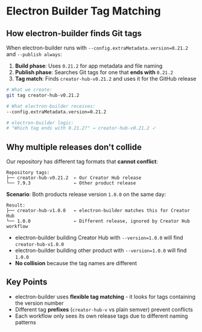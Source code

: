 # Electron Builder Tag Matching

## How electron-builder finds Git tags

When electron-builder runs with `--config.extraMetadata.version=0.21.2` and `--publish always`:

1. **Build phase**: Uses `0.21.2` for app metadata and file naming
2. **Publish phase**: Searches Git tags for one that **ends with** `0.21.2`
3. **Tag match**: Finds `creator-hub-v0.21.2` and uses it for the GitHub release

```bash
# What we create:
git tag creator-hub-v0.21.2

# What electron-builder receives:
--config.extraMetadata.version=0.21.2

# electron-builder logic:
# "Which tag ends with 0.21.2?" → creator-hub-v0.21.2 ✓
```

## Why multiple releases don't collide

Our repository has different tag formats that **cannot conflict**:

```
Repository tags:
├── creator-hub-v0.21.2  ← Our Creator Hub release
└── 7.9.3                ← Other product release
```

**Scenario**: Both products release version `1.0.0` on the same day:

```
Result:
├── creator-hub-v1.0.0   ← electron-builder matches this for Creator Hub
└── 1.0.0                ← Different release, ignored by Creator Hub workflow
```

- electron-builder building Creator Hub with `--version=1.0.0` will find `creator-hub-v1.0.0`
- electron-builder building other product with `--version=1.0.0` will find `1.0.0`
- **No collision** because the tag names are different

## Key Points

- electron-builder uses **flexible tag matching** - it looks for tags containing the version number
- Different tag **prefixes** (`creator-hub-v` vs plain semver) prevent conflicts
- Each workflow only sees its own release tags due to different naming patterns
